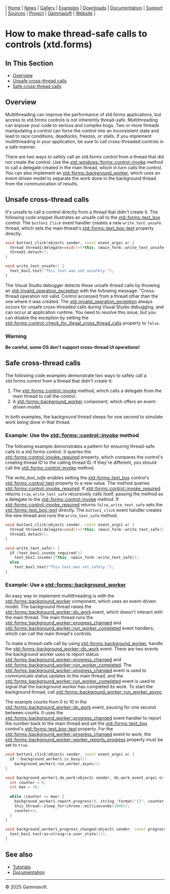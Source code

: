 | [Home](home.md) | [News](news.md) | [Gallery](gallery.md) | [Examples](examples.md) | [Downloads](downloads.md) | [Documentation](documentation.md) | [Support](support.md) | [Sources](https://github.com/gammasoft71/xtd) | [Project](https://sourceforge.net/projects/xtdpro/) | [Gammasoft](gammasoft.md) | [Website](https://gammasoft71.github.io/xtd) |

# How to make thread-safe calls to controls (xtd.forms)

## In This Section

* [Overview](#overview)
* [Unsafe cross-thread calls](#unsafe-cross-thread-calls)
* [Safe cross-thread calls](#safe-cross-thread-calls)

## Overview

Multithreading can improve the performance of xtd.forms applications, but access to xtd.forms controls is not inherently thread-safe.
Multithreading can expose your code to serious and complex bugs.
Two or more threads manipulating a control can force the control into an inconsistent state and lead to race conditions, deadlocks, freezes, or stalls.
If you implement multithreading in your application, be sure to call cross-threaded controls in a safe manner.

There are two ways to safely call an xtd.forms control from a thread that did not create the control.
Use the [xtd::windows::forms::control::invoke](https://gammasoft71.github.io/xtd/reference_guides/latest/classxtd_1_1forms_1_1control.html#a17ec51282322d8387937dc8dad438e32) method to call a delegate created in the main thread, which in turn calls the control.
You can also implement an [xtd::forms::background_worker](https://gammasoft71.github.io/xtd/reference_guides/latest/classxtd_1_1forms_1_1background__worker.html), which uses an event-driven model to separate the work done in the background thread from the communication of results.

## Unsafe cross-thread calls

It's unsafe to call a control directly from a thread that didn't create it.
The following code snippet illustrates an unsafe call to the [xtd::forms::text_box](https://gammasoft71.github.io/xtd/reference_guides/latest/classxtd_1_1forms_1_1text__box.html) control.
The `button1_Click` event handler creates a new `write_text_unsafe` thread, which sets the main thread's [xtd::forms::text_box::text](https://gammasoft71.github.io/xtd/reference_guides/latest/classxtd_1_1forms_1_1text__box.html#a2d900fe81bd0963d26d36a3a20e1d03e) property directly.

```cpp
void button1_click(object& sender, const event_args& e) {
  thread thread1(delegate<void()>(*this, &main_form::write_text_unsafe));
  thread1.detach();
}

void write_text_unsafe() {
  text_box1.text("This text was set unsafely.");
}
```

The Visual Studio debugger detects these unsafe thread calls by throwing an [xtd::invalid_operation_exception](https://gammasoft71.github.io/xtd/reference_guides/latest/classxtd_1_1invalid__operation__exception.html) with the following message: "Cross-thread operation not valid.
Control accessed from a thread other than the one where it was created.
The [xtd::invalid_operation_exception](https://gammasoft71.github.io/xtd/reference_guides/latest/classxtd_1_1invalid__operation__exception.html) always occurs for unsafe cross-threaded calls during Visual Studio debugging, and can occur at application runtime.
You need to resolve this issue, but you can disable the exception by setting the [xtd::forms::control::check_for_illegal_cross_thread_calls](https://gammasoft71.github.io/xtd/reference_guides/latest/classxtd_1_1forms_1_1control.html#ae50cc5d50f092033848aec2689e5df44) property to `false`.

### Warning

**Be careful, some OS don't support cross-thread UI operations!**

## Safe cross-thread calls

The following code examples demonstrate two ways to safely call a xtd.forms control from a thread that didn't create it:
1. The [xtd::forms::control::invoke](https://gammasoft71.github.io/xtd/reference_guides/latest/classxtd_1_1forms_1_1control.html#a17ec51282322d8387937dc8dad438e32) method, which calls a delegate from the main thread to call the control.
2. A [xtd::forms::background_worker](https://gammasoft71.github.io/xtd/reference_guides/latest/classxtd_1_1forms_1_1background__worker.html) component, which offers an event-driven model.

In both examples, the background thread sleeps for one second to simulate work being done in that thread.

### Example: Use the [xtd::forms::control::invoke](https://gammasoft71.github.io/xtd/reference_guides/latest/classxtd_1_1forms_1_1control.html#a17ec51282322d8387937dc8dad438e32) method

The following example demonstrates a pattern for ensuring thread-safe calls to a xtd.forms control. It queries the [xtd::forms::control::invoke_required](https://gammasoft71.github.io/xtd/reference_guides/latest/classxtd_1_1forms_1_1control.html#a7aa968c54c4a100d35f0dd2d0b9c5bc8) property, which compares the control's creating thread ID to the calling thread ID. If they're different, you should call the [xtd::forms::control::invoke](https://gammasoft71.github.io/xtd/reference_guides/latest/classxtd_1_1forms_1_1control.html#a17ec51282322d8387937dc8dad438e32) method.

The *write_text_safe* enables setting the [xtd::forms::text_box](https://gammasoft71.github.io/xtd/reference_guides/latest/classxtd_1_1forms_1_1text__box.html) control's [xtd::forms::control::text](https://gammasoft71.github.io/xtd/reference_guides/latest/classxtd_1_1forms_1_1control.html#a4c3b78843745277a88831bd0500ccb2b) property to a new value. The method queries [xtd::forms::control::invoke_required](https://gammasoft71.github.io/xtd/reference_guides/latest/classxtd_1_1forms_1_1control.html#a7aa968c54c4a100d35f0dd2d0b9c5bc8). If [xtd::forms::control::invoke_required](https://gammasoft71.github.io/xtd/reference_guides/latest/classxtd_1_1forms_1_1control.html#a7aa968c54c4a100d35f0dd2d0b9c5bc8) returns `true`, `write_text_safe` recursively calls itself, passing the method as a delegate to the [xtd::forms::control::invoke](https://gammasoft71.github.io/xtd/reference_guides/latest/classxtd_1_1forms_1_1control.html#a17ec51282322d8387937dc8dad438e32) method. If [xtd::forms::control::invoke_required](https://gammasoft71.github.io/xtd/reference_guides/latest/classxtd_1_1forms_1_1control.html#a7aa968c54c4a100d35f0dd2d0b9c5bc8) returns `false`, `write_text_safe` sets the [xtd::forms::text_box::text](https://gammasoft71.github.io/xtd/reference_guides/latest/classxtd_1_1forms_1_1text__box.html#a2d900fe81bd0963d26d36a3a20e1d03e) directly. The `button1_click` event handler creates the new thread and runs the `write_text_safe` method.

```cpp
void button1_click(object& sender, const event_args& e) {
  thread thread1(delegate<void()>(*this, &main_form::write_text_safe));
  thread1.detach();
}

void write_text_safe() {
  if (text_box1.invoke_required())
    text_box1.invoke({*this, &main_form::write_text_safe});
  else
    text_box1.text("This text was set safely.");
}
```

### Example: Use a [xtd::forms::background_worker](https://gammasoft71.github.io/xtd/reference_guides/latest/classxtd_1_1forms_1_1background__worker.html)

An easy way to implement multithreading is with the [xtd::forms::background_worker](https://gammasoft71.github.io/xtd/reference_guides/latest/classxtd_1_1forms_1_1background__worker.html) component, which uses an event-driven model. The background thread raises the [xtd::forms::background_worker::do_work](https://gammasoft71.github.io/xtd/reference_guides/latest/group__events.html#gaa4047b732cf383aa932c806080d03216) event, which doesn't interact with the main thread. The main thread runs the [xtd::forms::background_worker::progress_changed](https://gammasoft71.github.io/xtd/reference_guides/latest/group__events.html#ga01b056bb600ffc6552edff4830361bf4) and [xtd::forms::background_worker::run_worker_completed](https://gammasoft71.github.io/xtd/reference_guides/latest/group__events.html#ga08a598bc14af024ea2a9d16b18925f22) event handlers, which can call the main thread's controls.

To make a thread-safe call by using [xtd::forms::background_worker](https://gammasoft71.github.io/xtd/reference_guides/latest/classxtd_1_1forms_1_1background__worker.html), handle the [xtd::forms::background_worker::do_work](https://gammasoft71.github.io/xtd/reference_guides/latest/group__events.html#gaa4047b732cf383aa932c806080d03216) event. There are two events the background worker uses to report status: [xtd::forms::background_worker::progress_changed](https://gammasoft71.github.io/xtd/reference_guides/latest/group__events.html#ga01b056bb600ffc6552edff4830361bf4) and [xtd::forms::background_worker::run_worker_completed](https://gammasoft71.github.io/xtd/reference_guides/latest/group__events.html#ga08a598bc14af024ea2a9d16b18925f22). The [xtd::forms::background_worker::progress_changed](https://gammasoft71.github.io/xtd/reference_guides/latest/group__events.html#ga01b056bb600ffc6552edff4830361bf4) event is used to communicate status updates to the main thread, and the [xtd::forms::background_worker::run_worker_completed](https://gammasoft71.github.io/xtd/reference_guides/latest/group__events.html#ga08a598bc14af024ea2a9d16b18925f22) event is used to signal that the background worker has completed its work. To start the background thread, call [xtd::forms::background_worker::run_worker_async](https://gammasoft71.github.io/xtd/reference_guides/latest/classxtd_1_1forms_1_1background__worker.html#a3c1a81605e6f790fe68cf021f80f1952).

The example counts from 0 to 10 in the [xtd::forms::background_worker::do_work](https://gammasoft71.github.io/xtd/reference_guides/latest/group__events.html#gaa4047b732cf383aa932c806080d03216) event, pausing for one second between counts. It uses the [xtd::forms::background_worker::progress_changed](https://gammasoft71.github.io/xtd/reference_guides/latest/group__events.html#ga01b056bb600ffc6552edff4830361bf4) event handler to report the number back to the main thread and set the [xtd::forms::text_box](https://gammasoft71.github.io/xtd/reference_guides/latest/classxtd_1_1forms_1_1text__box.html) control's [xtd::forms::text_box::text](https://gammasoft71.github.io/xtd/reference_guides/latest/classxtd_1_1forms_1_1text__box.html#a2d900fe81bd0963d26d36a3a20e1d03e) property. For the [xtd::forms::background_worker::progress_changed](https://gammasoft71.github.io/xtd/reference_guides/latest/group__events.html#ga01b056bb600ffc6552edff4830361bf4) event to work, the [xtd::forms::background_worker::worker_reports_progress](https://gammasoft71.github.io/xtd/reference_guides/latest/classxtd_1_1forms_1_1background__worker.html#afcf2c17c7516752565718de4098b366a) property must be set to `true`.

```cpp
void button1_click(object& sender, const event_args& e) {
  if (!background_worker1.is_busy())
    background_worker1.run_worker_async();
}

void background_worker1_do_work(object& sender, do_work_event_args& e) {
  int counter = 0;
  int max = 10;
  
  while (counter <= max) {
    background_worker1.report_progress(0, string::format("{}", counter));
    this_thread::sleep_for(chrono::milliseconds(1000));
    counter++;
  }
}

void background_worker1_progress_changed(object& sender, const progress_changed_event_args& e) {
  text_box1.text(as<string>(e.user_state()));
}
```

## See also

* [Tutorials](tutorials.md)
* [Documentation](documentation.md)

______________________________________________________________________________________________

© 2025 Gammasoft.
